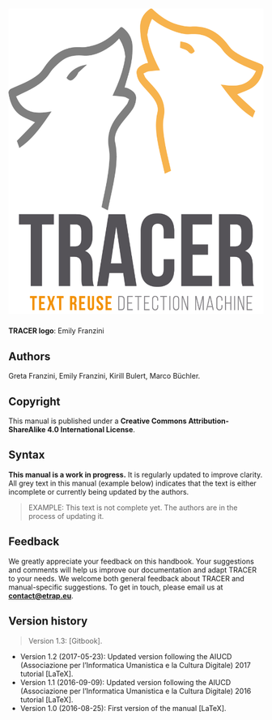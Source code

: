 # ![](/assets/logo-colour.png)

**TRACER logo**: Emily Franzini

## 

## Authors

Greta Franzini, Emily Franzini, Kirill Bulert, Marco Büchler.

## Copyright

This manual is published under a **Creative Commons Attribution-ShareAlike 4.0 International License**.

## Syntax

**This manual is a work in progress.** It is regularly updated to improve clarity. All grey text in this manual \(example below\) indicates that the text is either incomplete or currently being updated by the authors.

> EXAMPLE: This text is not complete yet. The authors are in the process of updating it.

## Feedback

We greatly appreciate your feedback on this handbook. Your suggestions and comments will help us improve our documentation and adapt TRACER to your needs. We welcome both general feedback about TRACER and manual-specific suggestions. To get in touch, please email us at **contact@etrap.eu**.

## Version history

> Version 1.3: \[Gitbook\].

* Version 1.2 \(2017-05-23\): Updated version following the AIUCD \(Associazione per l’Informatica Umanistica e la Cultura Digitale\) 2017 tutorial \[LaTeX\].
* Version 1.1 \(2016-09-09\): Updated version following the AIUCD \(Associazione per l’Informatica Umanistica e la Cultura Digitale\) 2016 tutorial \[LaTeX\].
* Version 1.0 \(2016-08-25\): First version of the manual \[LaTeX\].



